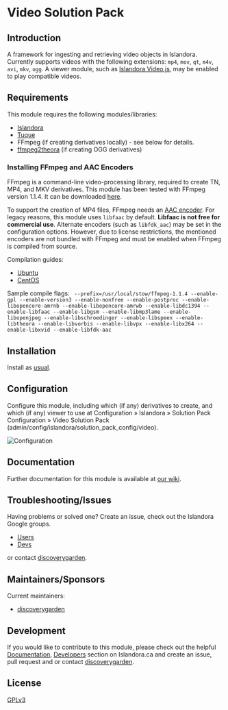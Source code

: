 # Video Solution Pack

## Introduction

A framework for ingesting and retrieving video objects in Islandora. Currently
supports videos with the following extensions: `mp4`, `mov`, `qt`, `m4v`,
`avi`, `mkv`, `ogg`. A viewer module, such as [Islandora
Video.js](https://github.com/islandora/islandora_videojs), may be enabled to
play compatible videos.

## Requirements

This module requires the following modules/libraries:

* [Islandora](https://github.com/discoverygarden/islandora)
* [Tuque](https://github.com/islandora/tuque)
* FFmpeg (if creating derivatives locally) - see below for details.
* [ffmpeg2theora](http://v2v.cc/~j/ffmpeg2theora/) (if creating OGG derivatives)

### Installing FFmpeg and AAC Encoders

FFmpeg is a command-line video-processing library, required to create TN, MP4,
and MKV derivatives. This module has been tested with FFmpeg version 1.1.4. It
can be downloaded [here](http://www.ffmpeg.org/releases/ffmpeg-1.1.4.tar.gz).

To support the creation of MP4 files, FFmpeg needs an [AAC
encoder](https://trac.ffmpeg.org/wiki/Encode/AAC). For legacy reasons, this
module uses `libfaac` by default. **Libfaac is not free for commercial use**.
Alternate encoders (such as `libfdk_aac`) may be set in the configuration
options. However, due to license restrictions, the mentioned encoders are not
bundled with FFmpeg and must be enabled when FFmpeg is compiled from source.

Compilation guides:
* [Ubuntu](https://trac.ffmpeg.org/wiki/CompilationGuide/Ubuntu)
* [CentOS](https://trac.ffmpeg.org/wiki/CompilationGuide/Centos)

Sample compile flags: ` --prefix=/usr/local/stow/ffmpeg-1.1.4 --enable-gpl
--enable-version3 --enable-nonfree --enable-postproc --enable-libopencore-amrnb
--enable-libopencore-amrwb --enable-libdc1394 --enable-libfaac --enable-libgsm
--enable-libmp3lame --enable-libopenjpeg --enable-libschroedinger
--enable-libspeex --enable-libtheora --enable-libvorbis --enable-libvpx
--enable-libx264 --enable-libxvid --enable-libfdk-aac`

## Installation

Install as
[usual](https://www.drupal.org/docs/8/extending-drupal-8/installing-drupal-8-modules).

## Configuration

Configure this module, including which (if any) derivatives to create, and
which (if any) viewer to use at Configuration » Islandora » Solution Pack
Configuration » Video Solution Pack
(admin/config/islandora/solution_pack_config/video).

![Configuration](https://user-images.githubusercontent.com/1943338/36505613-7a3df7a2-172a-11e8-8ad0-0c26859ccebc.png)

## Documentation

Further documentation for this module is available at [our
wiki](https://wiki.duraspace.org/display/ISLANDORA/Video+Solution+Pack).

## Troubleshooting/Issues

Having problems or solved one? Create an issue, check out the Islandora Google
groups.

* [Users](https://groups.google.com/forum/?hl=en&fromgroups#!forum/islandora)
* [Devs](https://groups.google.com/forum/?hl=en&fromgroups#!forum/islandora-dev)

or contact [discoverygarden](http://support.discoverygarden.ca).

## Maintainers/Sponsors

Current maintainers:

* [discoverygarden](http://www.discoverygarden.ca)

## Development

If you would like to contribute to this module, please check out the helpful
[Documentation](https://github.com/Islandora/islandora/wiki#wiki-documentation-for-developers),
[Developers](http://islandora.ca/developers) section on Islandora.ca and create
an issue, pull request and or contact
[discoverygarden](http://support.discoverygarden.ca).

## License

[GPLv3](http://www.gnu.org/licenses/gpl-3.0.txt)
